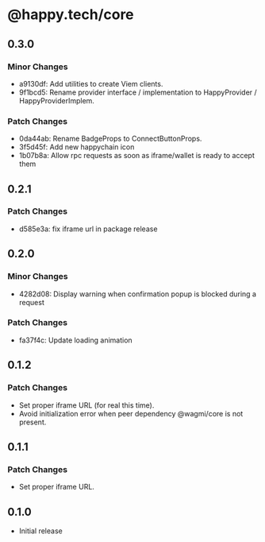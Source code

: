 # @happy.tech/core

## 0.3.0

### Minor Changes

- a9130df: Add utilities to create Viem clients.
- 9f1bcd5: Rename provider interface / implementation to HappyProvider / HappyProviderImplem.

### Patch Changes

- 0da44ab: Rename BadgeProps to ConnectButtonProps.
- 3f5d45f: Add new happychain icon
- 1b07b8a: Allow rpc requests as soon as iframe/wallet is ready to accept them

## 0.2.1

### Patch Changes

- d585e3a: fix iframe url in package release

## 0.2.0

### Minor Changes

- 4282d08: Display warning when confirmation popup is blocked during a request

### Patch Changes

- fa37f4c: Update loading animation

## 0.1.2

### Patch Changes

- Set proper iframe URL (for real this time).
- Avoid initialization error when peer dependency @wagmi/core is not present.

## 0.1.1

### Patch Changes

- Set proper iframe URL.

## 0.1.0

- Initial release
